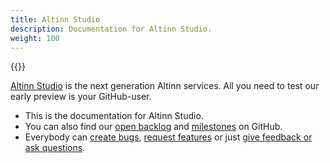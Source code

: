 ```yaml
---
title: Altinn Studio
description: Documentation for Altinn Studio.  
weight: 100
---
```


{{<docs-logo>}}

[Altinn Studio] is the next generation Altinn services. All you need to test our early preview is your GitHub-user.

- This is the documentation for Altinn Studio. 
- You can also find our [open backlog] and [milestones] on GitHub.
- Everybody can [create bugs], [request features] or just [give feedback or ask questions].


[Altinn Studio]: https://altinn.studio
[open backlog]: https://github.com/altinn/altinn-studio/issues/
[milestones]: https://github.com/altinn/altinn-studio/milestones?direction=asc&sort=due_date&state=open
[create bugs]: https://github.com/Altinn/altinn-studio/issues/new?template=bug_report.md
[request features]: https://github.com/Altinn/altinn-studio/issues/new?template=feature_request.md
[give feedback or ask questions]: https://github.com/Altinn/altinn-studio/issues/new
[GitHub]: https://github.com/altinn/altinn-studio